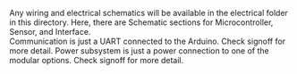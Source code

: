 Any wiring and electrical schematics will be available in the electrical folder in this directory. Here, there are Schematic sections for Microcontroller, Sensor, and Interface.  
Communication is just a UART connected to the Arduino.  Check signoff for more detail.
Power subsystem is just a power connection to one of the modular options. Check signoff for more detail.
